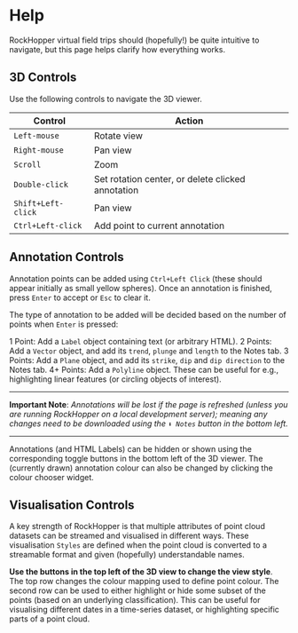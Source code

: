 
# Help

RockHopper virtual field trips should (hopefully!) be quite intuitive to navigate, but this page helps clarify how everything works.

## 3D Controls

Use the following controls to navigate the 3D viewer.

| Control |     Action     |
|----------|----------|
| `Left-mouse` | Rotate view   |
| `Right-mouse` | Pan view   |
| `Scroll` | Zoom   |
| `Double-click` | Set rotation center, or delete clicked annotation  |
| `Shift+Left-click` | Pan view |
| `Ctrl+Left-click` | Add point to current annotation |


## Annotation Controls

Annotation points can be added using `Ctrl+Left Click` (these should appear initially as small yellow spheres). Once an annotation is finished, press `Enter` to accept or `Esc` to clear it. 

The type of annotation to be added will be decided based on the number of points when `Enter` is pressed:

1 Point: Add a `Label` object containing text (or arbitrary HTML).
2 Points: Add a `Vector` object, and add its `trend`, `plunge` and `length` to the Notes tab.
3 Points: Add a `Plane` object, and add its `strike`, `dip` and `dip direction` to the Notes tab.
4+ Points: Add a `Polyline` object. These can be useful for e.g., highlighting linear features (or circling objects of interest).

--- 

**Important Note**: *Annotations will be lost if the page is refreshed (unless you are running RockHopper on a local development server); meaning any changes need to be downloaded using the `⬇ Notes` button in the bottom left.*

---

Annotations (and HTML Labels) can be hidden or shown using the corresponding toggle buttons in the bottom left of the 3D viewer. The (currently drawn) annotation colour can also be changed by clicking the colour chooser widget.

## Visualisation Controls

A key strength of RockHopper is that multiple attributes of point cloud datasets can be streamed and visualised in different ways. These visualisation `Styles` are defined when the point cloud is converted to a streamable format and given (hopefully) understandable names. 

**Use the buttons in the top left of the 3D view to change the view style**. The top row changes the colour mapping used to define point colour. The second row can be used to either highlight or hide some subset of the points (based on an underlying classification). This can be useful for visualising different dates in a time-series dataset, or highlighting specific parts of a point cloud.
